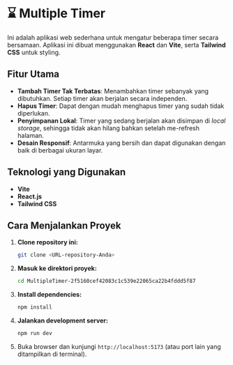 # ⌛ Multiple Timer

Ini adalah aplikasi web sederhana untuk mengatur beberapa timer secara bersamaan. Aplikasi ini dibuat menggunakan **React** dan **Vite**, serta **Tailwind CSS** untuk styling.

## Fitur Utama

- **Tambah Timer Tak Terbatas**: Menambahkan timer sebanyak yang dibutuhkan. Setiap timer akan berjalan secara independen.
- **Hapus Timer**: Dapat dengan mudah menghapus timer yang sudah tidak diperlukan.
- **Penyimpanan Lokal**: Timer yang sedang berjalan akan disimpan di _local storage_, sehingga tidak akan hilang bahkan setelah me-refresh halaman.
- **Desain Responsif**: Antarmuka yang bersih dan dapat digunakan dengan baik di berbagai ukuran layar.

## Teknologi yang Digunakan

- **Vite**
- **React.js**
- **Tailwind CSS**

## Cara Menjalankan Proyek

1.  **Clone repository ini:**
    ```bash
    git clone <URL-repository-Anda>
    ```
2.  **Masuk ke direktori proyek:**
    ```bash
    cd MultipleTimer-2f5160cef42083c1c539e22065ca22b4fddd5f87
    ```
3.  **Install dependencies:**
    ```bash
    npm install
    ```
4.  **Jalankan development server:**
    ```bash
    npm run dev
    ```
5.  Buka browser dan kunjungi `http://localhost:5173` (atau port lain yang ditampilkan di terminal).
